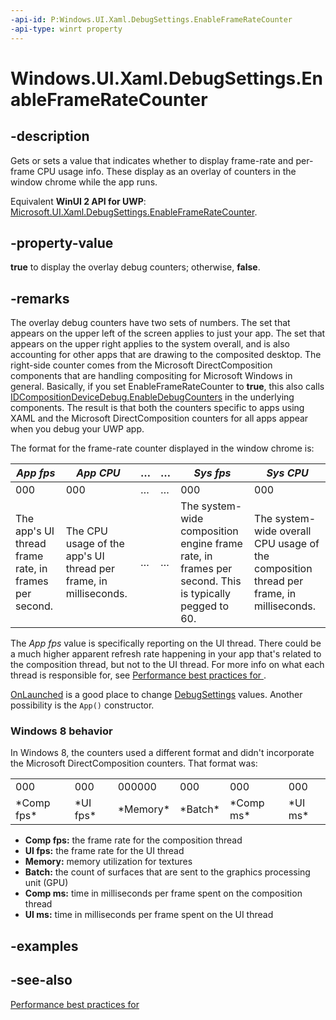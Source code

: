 ```yaml
---
-api-id: P:Windows.UI.Xaml.DebugSettings.EnableFrameRateCounter
-api-type: winrt property
---
```


<!-- Property syntax
public bool EnableFrameRateCounter { get;  set; }
-->

# Windows.UI.Xaml.DebugSettings.EnableFrameRateCounter

## -description
Gets or sets a value that indicates whether to display frame-rate and per-frame CPU usage info. These display as an overlay of counters in the window chrome while the app runs.

Equivalent **WinUI 2 API for UWP**: [Microsoft.UI.Xaml.DebugSettings.EnableFrameRateCounter](/windows/winui/api/microsoft.ui.xaml.debugsettings.enableframeratecounter).

## -property-value
**true** to display the overlay debug counters; otherwise, **false**.

## -remarks
The overlay debug counters have two sets of numbers. The set that appears on the upper left of the screen applies to just your app. The set that appears on the upper right applies to the system overall, and is also accounting for other apps that are drawing to the composited desktop. The right-side counter comes from the Microsoft DirectComposition components that are handling compositing for Microsoft Windows in general. Basically, if you set EnableFrameRateCounter to **true**, this also calls [IDCompositionDeviceDebug.EnableDebugCounters](/windows/desktop/api/dcomp/nf-dcomp-idcompositiondevicedebug-enabledebugcounters) in the underlying components. The result is that both the counters specific to apps using XAML and the Microsoft DirectComposition counters for all apps appear when you debug your UWP app.

The format for the frame-rate counter displayed in the window chrome is:

| *App fps* | *App CPU* | … | … | *Sys fps* | *Sys CPU* |
| --- | --- | --- | --- | --- | --- |
| 000 | 000 | … | … | 000 | 000 |
| The app's UI thread frame rate, in frames per second. | The CPU usage of the app's UI thread per frame, in milliseconds. | … | … | The system-wide composition engine frame rate, in frames per second. This is typically pegged to 60. | The system-wide overall CPU usage of the composition thread per frame, in milliseconds. |

The *App fps* value is specifically reporting on the UI thread. There could be a much higher apparent refresh rate happening in your app that's related to the composition thread, but not to the UI thread. For more info on what each thread is responsible for, see [Performance best practices for ](/previous-versions/windows/apps/hh750313(v=win.10)).

[OnLaunched](application_onlaunched_859642554.md) is a good place to change [DebugSettings](debugsettings.md) values. Another possibility is the `App()` constructor.


<!--The following remark is relevant for Windows 8 > 8.1 migration. No WBB not breaking-->
### Windows 8 behavior

In Windows 8, the counters used a different format and didn't incorporate the Microsoft DirectComposition counters. That format was:

<table>
   <tr><td>000</td><td>000</td><td>000000</td><td>000</td><td>000</td><td>000</td></tr>
   <tr><td>*Comp fps*</td><td>*UI fps*</td><td>*Memory*</td><td>*Batch*</td><td>*Comp ms*</td><td>*UI ms*</td></tr>
</table>


+ **Comp fps:** the frame rate for the composition thread
+ **UI fps:** the frame rate for the UI thread
+ **Memory:** memory utilization for textures
+ **Batch:** the count of surfaces that are sent to the graphics processing unit (GPU)
+ **Comp ms:** time in milliseconds per frame spent on the composition thread
+ **UI ms:** time in milliseconds per frame spent on the UI thread


## -examples

## -see-also
[Performance best practices for ](/previous-versions/windows/apps/hh750313(v=win.10))
